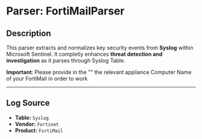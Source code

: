 # **Parser: FortiMailParser**

## **Description**
This parser extracts and normalizes key security events from **Syslog** within Microsoft Sentinel. It completly enhances **threat detection and investigation** as it parses through Syslog Table.

**Important**: Please provide in the "" the relevant appliance Computer Name of your FortiMail in order to work

---

## **Log Source**
- **Table:** `Syslog`
- **Vendor:** `Fortinet`
- **Product:** `FortiMail`
